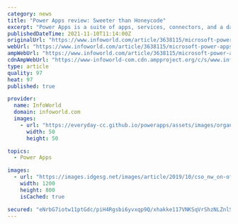 ```yaml
---
category: news
title: "Power Apps review: Sweeter than Honeycode"
excerpt: "Power Apps is a suite of apps, services, connectors, and a data platform — including tools for non-coders — designed for the rapid development of custom business apps that connect to data ..."
publishedDateTime: 2021-11-10T11:14:00Z
originalUrl: "https://www.infoworld.com/article/3638115/microsoft-power-apps-review-sweeter-than-honeycode.html"
webUrl: "https://www.infoworld.com/article/3638115/microsoft-power-apps-review-sweeter-than-honeycode.html"
ampWebUrl: "https://www.infoworld.com/article/3638115/microsoft-power-apps-review-sweeter-than-honeycode.amp.html"
cdnAmpWebUrl: "https://www-infoworld-com.cdn.ampproject.org/c/s/www.infoworld.com/article/3638115/microsoft-power-apps-review-sweeter-than-honeycode.amp.html"
type: article
quality: 97
heat: 97
published: true

provider:
  name: InfoWorld
  domain: infoworld.com
  images:
    - url: "https://everyday-cc.github.io/powerapps/assets/images/organizations/infoworld.com-50x50.jpg"
      width: 50
      height: 50

topics:
  - Power Apps

images:
  - url: "https://images.idgesg.net/images/article/2019/10/cso_nw_on-off_switch_pressing_power_button_by_thomas_soellner_gettyimages-847794500_2400x1600-100815863-large.jpg?auto=webp&quality=85,70"
    width: 1200
    height: 800
    isCached: true

secured: "eNrbG7iotw11ptGdc/piH4Rgsbi6yvxqp9Q/xhakke117VNKSqVrShzNLZnlSJ+nrGKPONqGQ2M1gW0Rejm2Wwl2vxfmyCPTnRmMYm9XRcAHRLZ9ekm6Exc3vcfg288L4HlDS7fCFSlOoQqMkMzlI3tfhNIzAhWAn7F0H6nyUudxbZXhhpJ2WFtVNBs8CGqX91f5TZwunshgZo/p2SWciYYiL+yNqSqWvMevzXLPGcSjiIUOFNQfoJEvECHcHmqfqzxUvGb3RmbZCMbQgjZwe6A+KODm5J3f6IjVQPErTYZdm2ZHsk0rB1rmklTxyyv35KiqHMTmcvOfW0LdM7Te9H0NIsrLtpoLzGlWhJxztbg=;wIBOLbk6Rx9IQgl4PIf9AA=="
---
```


